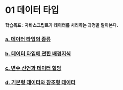 # 01 데이터 타입
#### 학습목표 : 자바스크립트가 데이터를 처리하는 과정을 알아본다.
### [a. 데이터 타입의 종류](https://github.com/Hyerim926/Javascript-study/tree/main/01_%EB%8D%B0%EC%9D%B4%ED%84%B0%20%ED%83%80%EC%9E%85/01_%EB%8D%B0%EC%9D%B4%ED%84%B0%20%ED%83%80%EC%9E%85%EC%9D%98%20%EC%A2%85%EB%A5%98)
### [b. 데이터 타입에 관한 배경지식]()
### [c. 변수 선언과 데이터 할당]()
### [d. 기본형 데이터와 참조형 데이터]()